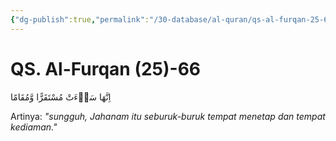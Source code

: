 ```yaml
---
{"dg-publish":true,"permalink":"/30-database/al-quran/qs-al-furqan-25-66/"}
---
```



# QS. Al-Furqan (25)-66
اِنَّهَا سَاۤءَتْ مُسْتَقَرًّا وَّمُقَامًا 

Artinya: *"sungguh, Jahanam itu seburuk-buruk tempat menetap dan tempat kediaman."*
